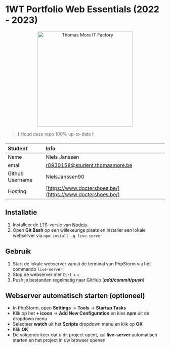 # 1WT Portfolio Web Essentials (2022 - 2023)

<p style="text-align: center">
    <img src="https://www.thomasmore.be/sites/default/files/inline-images/tm_eng_standaardlogo_web.png" alt="Thomas More IT Factory" width="300" />
</p>

> :exclamation: Houd deze repo 100% up-to-date :exclamation:

| Student         | Info                                                          |
|:----------------|:--------------------------------------------------------------|
| Name            | Niels Janssen                                                 |
| email           | [r0930158@student.thomasmore.be](mailto:r0930158@student.thomasmore.be)           |
| Github Username | NielsJanssen90                                                              |
| Hosting         | [https://www.doctershoes.be/](https://www.doctershoes.be/)    |

## Installatie

1. Installeer de LTS-versie van [Nodejs](https://nodejs.org/en/)
2. Open **Git Bash** op een willekeurige plaats en installer een lokale webserver via `npm install -g live-server`

## Gebruik
1. Start de lokale webserver vanuit de terminal van PhpStorm via het commando `live-server`
2. Stop de webserver met `Ctrl` + `c`
3. Push je bestanden regelmatig naar GitHub (***add/commit/push***)

## Webserver automatisch starten (optioneel)
- In PhpStorm, open **Settings** -> **Tools** -> **Startup Tasks**
- Klik op het **+ icoon** -> **Add New Configuration** en kies **npm** uit de dropdown menu
- Selecteer **watch** uit het **Scripts** dropdown menu en klik op **OK**
- Klik **OK**
- De volgende keer dat u dit project opent, zal **live-server** automatisch starten en het project in uw browser openen